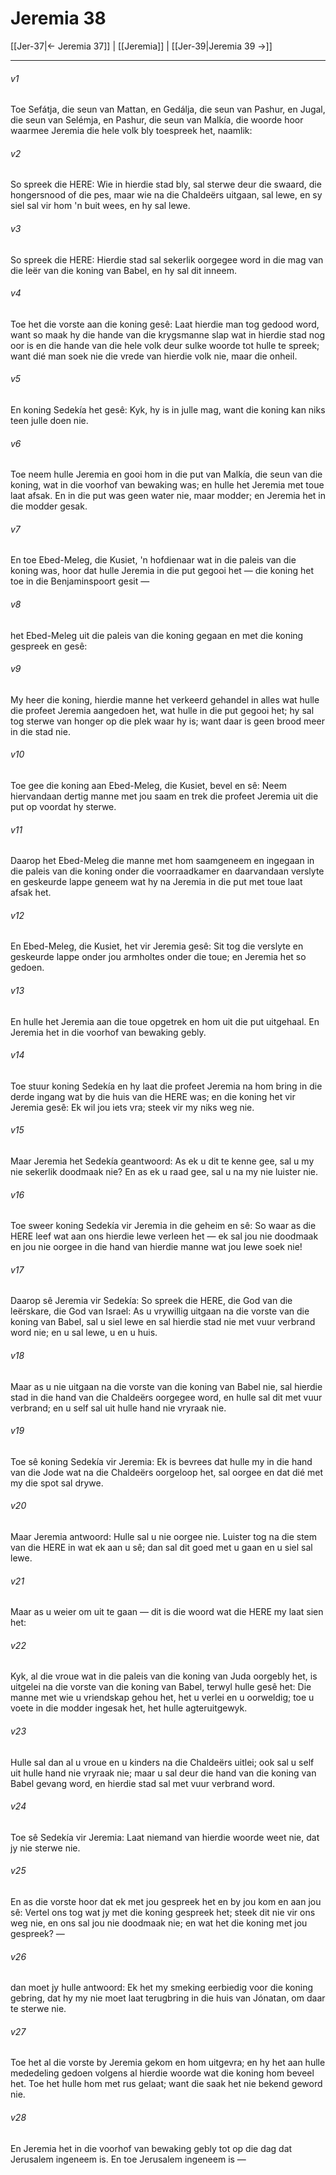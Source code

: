# Jeremia 38

[[Jer-37|← Jeremia 37]] | [[Jeremia]] | [[Jer-39|Jeremia 39 →]]
***

###### v1
Toe Sefátja, die seun van Mattan, en Gedálja, die seun van Pashur, en Jugal, die seun van Selémja, en Pashur, die seun van Malkía, die woorde hoor waarmee Jeremia die hele volk bly toespreek het, naamlik: 
###### v2
So spreek die HERE: Wie in hierdie stad bly, sal sterwe deur die swaard, die hongersnood of die pes, maar wie na die Chaldeërs uitgaan, sal lewe, en sy siel sal vir hom 'n buit wees, en hy sal lewe. 
###### v3
So spreek die HERE: Hierdie stad sal sekerlik oorgegee word in die mag van die leër van die koning van Babel, en hy sal dit inneem. 
###### v4
Toe het die vorste aan die koning gesê: Laat hierdie man tog gedood word, want so maak hy die hande van die krygsmanne slap wat in hierdie stad nog oor is en die hande van die hele volk deur sulke woorde tot hulle te spreek; want dié man soek nie die vrede van hierdie volk nie, maar die onheil. 
###### v5
En koning Sedekía het gesê: Kyk, hy is in julle mag, want die koning kan niks teen julle doen nie. 
###### v6
Toe neem hulle Jeremia en gooi hom in die put van Malkía, die seun van die koning, wat in die voorhof van bewaking was; en hulle het Jeremia met toue laat afsak. En in die put was geen water nie, maar modder; en Jeremia het in die modder gesak. 
###### v7
En toe Ebed-Meleg, die Kusiet, 'n hofdienaar wat in die paleis van die koning was, hoor dat hulle Jeremia in die put gegooi het — die koning het toe in die Benjaminspoort gesit — 
###### v8
het Ebed-Meleg uit die paleis van die koning gegaan en met die koning gespreek en gesê: 
###### v9
My heer die koning, hierdie manne het verkeerd gehandel in alles wat hulle die profeet Jeremia aangedoen het, wat hulle in die put gegooi het; hy sal tog sterwe van honger op die plek waar hy is; want daar is geen brood meer in die stad nie. 
###### v10
Toe gee die koning aan Ebed-Meleg, die Kusiet, bevel en sê: Neem hiervandaan dertig manne met jou saam en trek die profeet Jeremia uit die put op voordat hy sterwe. 
###### v11
Daarop het Ebed-Meleg die manne met hom saamgeneem en ingegaan in die paleis van die koning onder die voorraadkamer en daarvandaan verslyte en geskeurde lappe geneem wat hy na Jeremia in die put met toue laat afsak het. 
###### v12
En Ebed-Meleg, die Kusiet, het vir Jeremia gesê: Sit tog die verslyte en geskeurde lappe onder jou armholtes onder die toue; en Jeremia het so gedoen. 
###### v13
En hulle het Jeremia aan die toue opgetrek en hom uit die put uitgehaal. En Jeremia het in die voorhof van bewaking gebly. 
###### v14
Toe stuur koning Sedekía en hy laat die profeet Jeremia na hom bring in die derde ingang wat by die huis van die HERE was; en die koning het vir Jeremia gesê: Ek wil jou iets vra; steek vir my niks weg nie. 
###### v15
Maar Jeremia het Sedekía geantwoord: As ek u dit te kenne gee, sal u my nie sekerlik doodmaak nie? En as ek u raad gee, sal u na my nie luister nie. 
###### v16
Toe sweer koning Sedekía vir Jeremia in die geheim en sê: So waar as die HERE leef wat aan ons hierdie lewe verleen het — ek sal jou nie doodmaak en jou nie oorgee in die hand van hierdie manne wat jou lewe soek nie! 
###### v17
Daarop sê Jeremia vir Sedekía: So spreek die HERE, die God van die leërskare, die God van Israel: As u vrywillig uitgaan na die vorste van die koning van Babel, sal u siel lewe en sal hierdie stad nie met vuur verbrand word nie; en u sal lewe, u en u huis. 
###### v18
Maar as u nie uitgaan na die vorste van die koning van Babel nie, sal hierdie stad in die hand van die Chaldeërs oorgegee word, en hulle sal dit met vuur verbrand; en u self sal uit hulle hand nie vryraak nie. 
###### v19
Toe sê koning Sedekía vir Jeremia: Ek is bevrees dat hulle my in die hand van die Jode wat na die Chaldeërs oorgeloop het, sal oorgee en dat dié met my die spot sal drywe. 
###### v20
Maar Jeremia antwoord: Hulle sal u nie oorgee nie. Luister tog na die stem van die HERE in wat ek aan u sê; dan sal dit goed met u gaan en u siel sal lewe. 
###### v21
Maar as u weier om uit te gaan — dit is die woord wat die HERE my laat sien het: 
###### v22
Kyk, al die vroue wat in die paleis van die koning van Juda oorgebly het, is uitgelei na die vorste van die koning van Babel, terwyl hulle gesê het: Die manne met wie u vriendskap gehou het, het u verlei en u oorweldig; toe u voete in die modder ingesak het, het hulle agteruitgewyk. 
###### v23
Hulle sal dan al u vroue en u kinders na die Chaldeërs uitlei; ook sal u self uit hulle hand nie vryraak nie; maar u sal deur die hand van die koning van Babel gevang word, en hierdie stad sal met vuur verbrand word. 
###### v24
Toe sê Sedekía vir Jeremia: Laat niemand van hierdie woorde weet nie, dat jy nie sterwe nie. 
###### v25
En as die vorste hoor dat ek met jou gespreek het en by jou kom en aan jou sê: Vertel ons tog wat jy met die koning gespreek het; steek dit nie vir ons weg nie, en ons sal jou nie doodmaak nie; en wat het die koning met jou gespreek? — 
###### v26
dan moet jy hulle antwoord: Ek het my smeking eerbiedig voor die koning gebring, dat hy my nie moet laat terugbring in die huis van Jónatan, om daar te sterwe nie. 
###### v27
Toe het al die vorste by Jeremia gekom en hom uitgevra; en hy het aan hulle mededeling gedoen volgens al hierdie woorde wat die koning hom beveel het. Toe het hulle hom met rus gelaat; want die saak het nie bekend geword nie. 
###### v28
En Jeremia het in die voorhof van bewaking gebly tot op die dag dat Jerusalem ingeneem is. En toe Jerusalem ingeneem is — 
